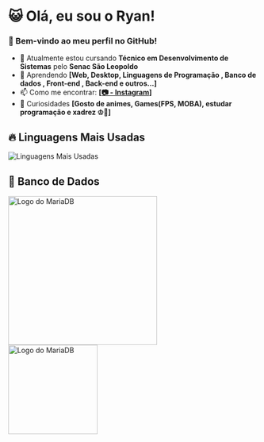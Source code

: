 # 😺 Olá, eu sou o Ryan!
### 🚀 Bem-vindo ao meu perfil no GitHub!

- 🔭 Atualmente estou cursando **Técnico em Desenvolvimento de Sistemas** pelo **Senac São Leopoldo**
- 🌱 Aprendendo **[Web, Desktop,  Linguagens de Programação , Banco de dados , Front-end , Back-end e outros...]**
- 📫 Como me encontrar: **[[📷 - Instagram](https://www.instagram.com/oliveiraryan.10/#)]**
- 💬 Curiosidades **[Gosto de animes, Games(FPS, MOBA), estudar programação e xadrez ♔🙂]**


 
## 🔥 Linguagens Mais Usadas
![Linguagens Mais Usadas](https://github-readme-stats.vercel.app/api/top-langs/?username=ryanoliveira466&layout=compact&theme=radical)

## 📂 Banco de Dados
<img src="https://upload.wikimedia.org/wikipedia/commons/c/ca/MariaDB_colour_logo.svg" alt="Logo do MariaDB" width="300">

<br>
<img src="https://db.apache.org/derby/logo/pb-derby.png" alt="Logo do MariaDB" width="180">
